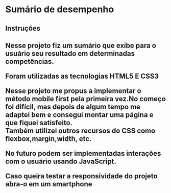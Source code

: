 
<h1>Sumário de desempenho</h1>

<h2>Instruções<h2>
<p>Nesse projeto fiz um sumário que exibe para o usuário seu resultado em determinadas competências.</p>
<p>Foram utilizadas as tecnologias HTML5 E CSS3</p>
<p>Nesse projeto me propus a implementar o método mobile first pela primeira vez.No começo foi difícil, mas depois de algum tempo me adaptei bem e consegui montar uma página e que fiquei satisfeito.<br>
Também utilizei outros recursos do CSS como flexbox,margin,width, etc.</p>
<p>No futuro podem ser implementadas interações com o usuário usando JavaScript.</p>
 
<p>Caso queira testar a responsividade do projeto abra-o em um smartphone </p>
